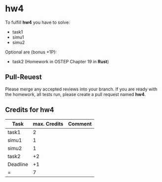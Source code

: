 # hw4

To fulfill **hw4** you have to solve:

- task1
- simu1
- simu2

Optional are (bonus +1P):

- task2 (Homework in OSTEP Chapter 19 in **Rust**)

## Pull-Reuest

Please merge any accepted reviews into your branch. If you are ready with the homework, all tests run, please create a pull request named **hw4**.

## Credits for hw4

| Task     | max. Credits | Comment |
| -------- | ------------ | ------- |
| task1    | 2            |         |
| simu1    | 1            |         |
| simu2    | 1            |         |
| task2    | +2           |         |
| Deadline | +1           |         |
| =        | 7            |         |
